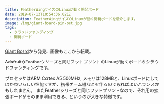 ```yaml
---
title: FeatherWingサイズのLinuxが動く開発ボード
date: 2019-07-13T10:54:36.021Z
description: FeatherWingサイズのLinuxが動く開発ボードを紹介します。
image: /img/giant-board-pin-out.jpg
tags:
  - クラウドファンディング
  - 開発ボード
---
```

[Giant Board](https://www.crowdsupply.com/groboards/giant-board)から発見。画像もここから転載。

AdafruitのFeatherシリーズと同じフットプリントのLinuxが動くボードのクラウドファンディングです。

プロセッサはARM Cortex A5 500MHz, メモリは128MBと、Linuxボードにしてはかわいらしい性能ですが、携帯ゲーム機などを作るのであればよいバランスかもしれません。
またFeatherシリーズと同じフットプリントなので、それ用の拡張ボードがそのまま利用できる、というのが大きな特徴です。
